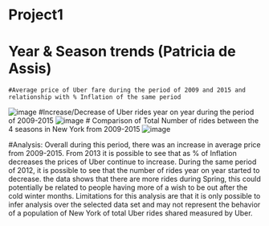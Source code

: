 # Project1

  # Year & Season trends (Patricia de Assis)
    #Average price of Uber fare during the period of 2009 and 2015 and relationship with % Inflation of the same period 
![image](https://github.com/Leena-680/Project1/assets/143486132/28c159e9-a59b-4d36-b656-06b3985160f8)
  #Increase/Decrease of Uber rides year on year during the period of 2009-2015
  ![image](https://github.com/Leena-680/Project1/assets/143486132/1f997ada-6e47-4d35-8530-5350b5b9873b)
    # Comparison of Total Number of rides between the 4 seasons in New York from 2009-2015
   ![image](https://github.com/Leena-680/Project1/assets/143486132/c25cd71a-ac16-4aaf-9eb9-bd014ad7783c)
 
  #Analysis: 
  Overall during this period, there was an increase in average price from 2009-2015. From 2013 it is possible to see that as % of Inflation decreases the prices of Uber continue to increase. 
  During the same period of 2012, it is possible to see that the number of rides year on year started to decrease.
  the data shows that there are more rides during Spring, this could potentially be related to people having more of a wish to be out after the cold winter months. 
  Limitations for this analysis are that it is only possible to infer analysis over the selected data set and may not represent the behavior of a population of New York of total Uber rides shared measured by Uber. 

